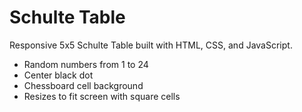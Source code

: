 # Schulte Table

Responsive 5x5 Schulte Table built with HTML, CSS, and JavaScript.

- Random numbers from 1 to 24
- Center black dot
- Chessboard cell background
- Resizes to fit screen with square cells